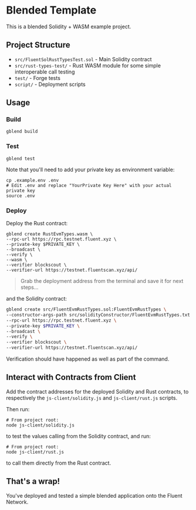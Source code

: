# Blended Template

This is a blended Solidity + WASM example project.

## Project Structure

- `src/FluentSolRustTypesTest.sol` - Main Solidity contract
- `src/rust-types-test/` - Rust WASM module for some simple interoperable call testing
- `test/` - Forge tests
- `script/` - Deployment scripts

## Usage

### Build

```shell
gblend build
```

### Test

```shell
gblend test
```

Note that you'll need to add your private key as environment variable:

```shell
cp .example.env .env
# Edit .env and replace "YourPrivate Key Here" with your actual private key
source .env
```

### Deploy

Deploy the Rust contract:

```shell
gblend create RustEvmTypes.wasm \
--rpc-url https://rpc.testnet.fluent.xyz \
--private-key $PRIVATE_KEY \
--broadcast \
--verify \
--wasm \
--verifier blockscout \
--verifier-url https://testnet.fluentscan.xyz/api/
```

> Grab the deployment address from the terminal and save it for next steps...

and the Solidity contract:

```bash
gblend create src/FluentEvmRustTypes.sol:FluentEvmRustTypes \
--constructor-args-path src/solidityConstructor/FluentEvmRustTypes.txt \
--rpc-url https://rpc.testnet.fluent.xyz \
--private-key $PRIVATE_KEY \
--broadcast \
--verify \
--verifier blockscout \
--verifier-url https://testnet.fluentscan.xyz/api/
```

Verification should have happened as well as part of the command.

## Interact with Contracts from Client

Add the contract addresses for the deployed Solidity and Rust contracts, to respectively the `js-client/solidity.js` and `js-client/rust.js` scripts.

Then run:

```shell
# From project root:
node js-client/solidity.js
```

to test the values calling from the Solidity contract, and run:

```shell
# From project root:
node js-client/rust.js
```

to call them directly from the Rust contract.

## That's a wrap!

You've deployed and tested a simple blended application onto the Fluent Network.
